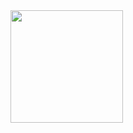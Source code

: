 <img height="180em" src="https://github-readme-stats.vercel.app/api?username=CristopherEspe&show_icons=true&hide_border=true&&count_private=true&include_all_commits=true" />
